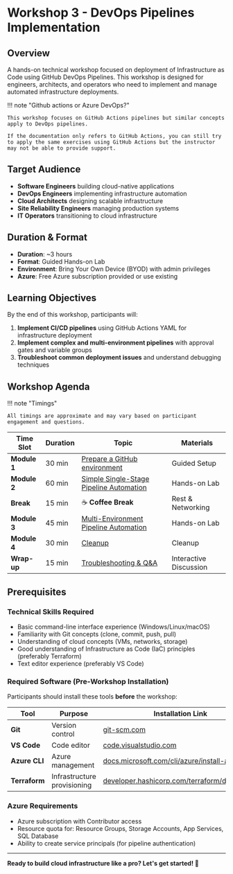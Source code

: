 # Workshop 3 - DevOps Pipelines Implementation

## Overview

A hands-on technical workshop focused on deployment of Infrastructure as Code using GitHub DevOps Pipelines. This workshop is designed for engineers, architects, and operators who need to implement and manage automated infrastructure deployments.

!!! note "Github actions or Azure DevOps?"

    This workshop focuses on GitHub Actions pipelines but similar concepts apply to DevOps pipelines.

    If the documentation only refers to GitHub Actions, you can still try to apply the same exercises using GitHub Actions but the instructor may not be able to provide support.

## Target Audience

- **Software Engineers** building cloud-native applications
- **DevOps Engineers** implementing infrastructure automation
- **Cloud Architects** designing scalable infrastructure
- **Site Reliability Engineers** managing production systems
- **IT Operators** transitioning to cloud infrastructure

## Duration & Format

- **Duration**: ~3 hours
- **Format**: Guided Hands-on Lab
- **Environment**: Bring Your Own Device (BYOD) with admin privileges
- **Azure**: Free Azure subscription provided or use existing

## Learning Objectives

By the end of this workshop, participants will:

1. **Implement CI/CD pipelines** using GitHub Actions YAML for infrastructure deployment
1. **Implement complex and multi-environment pipelines** with approval gates and variable groups
1. **Troubleshoot common deployment issues** and understand debugging techniques

## Workshop Agenda

!!! note "Timings"

    All timings are approximate and may vary based on participant engagement and questions.

| Time Slot | Duration | Topic | Materials |
|-----------|----------|-------|-----------|
| **Module 1** | 30 min | [Prepare a GitHub environment](content/01-github-environment) | Guided Setup |
| **Module 2** | 60 min | [Simple Single-Stage Pipeline Automation](content/02-pipeline-automation) | Hands-on Lab |
| **Break** | 15 min | ☕ **Coffee Break** | Rest & Networking |
| **Module 3** | 45 min | [Multi-Environment Pipeline Automation](content/03-multienv-pipeline) | Hands-on Lab |
| **Module 4** | 30 min | [Cleanup](content/04-cleanup) | Cleanup |
| **Wrap-up** | 15 min | [Troubleshooting & Q&A](content/05-troubleshooting-qa) | Interactive Discussion |

## Prerequisites

### Technical Skills Required

- Basic command-line interface experience (Windows/Linux/macOS)
- Familiarity with Git concepts (clone, commit, push, pull)
- Understanding of cloud concepts (VMs, networks, storage)
- Good understanding of Infrastructure as Code (IaC) principles (preferably Terraform)
- Text editor experience (preferably VS Code)

### Required Software (Pre-Workshop Installation)

Participants should install these tools **before** the workshop:

| Tool | Purpose | Installation Link |
|------|---------|-------------------|
| **Git** | Version control | [git-scm.com](https://git-scm.com/downloads) |
| **VS Code** | Code editor | [code.visualstudio.com](https://code.visualstudio.com/download) |
| **Azure CLI** | Azure management | [docs.microsoft.com/cli/azure/install-azure-cli](https://docs.microsoft.com/cli/azure/install-azure-cli) |
| **Terraform** | Infrastructure provisioning | [developer.hashicorp.com/terraform/downloads](https://developer.hashicorp.com/terraform/downloads) |

### Azure Requirements

- Azure subscription with Contributor access
- Resource quota for: Resource Groups, Storage Accounts, App Services, SQL Database
- Ability to create service principals (for pipeline authentication)

---

**Ready to build cloud infrastructure like a pro? Let's get started! 🚀**
